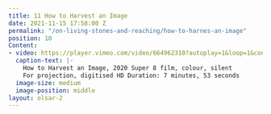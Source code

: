 ```yaml
---
title: 11 How to Harvest an Image
date: 2021-11-15 17:58:00 Z
permalink: "/on-living-stones-and-reaching/how-to-harnes-an-image"
position: 10
Content:
- video: https://player.vimeo.com/video/664962310?autoplay=1&loop=1&controls=false
  caption-text: |-
    How to Harvest an Image, 2020 Super 8 film, colour, silent
    For projection, digitised HD Duration: 7 minutes, 53 seconds
  image-size: medium
  image-position: middle
layout: olsar-2
---
```


